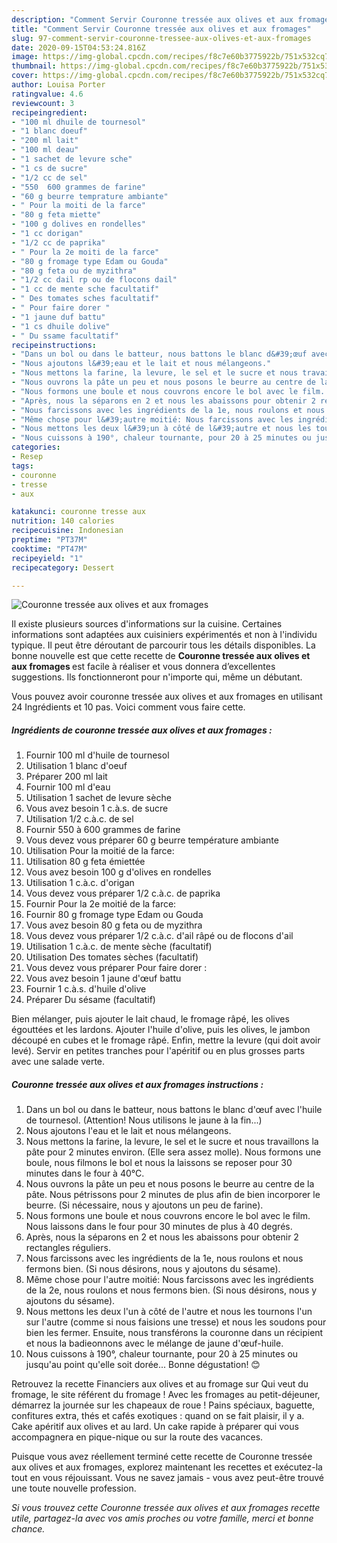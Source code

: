 ```yaml
---
description: "Comment Servir Couronne tressée aux olives et aux fromages"
title: "Comment Servir Couronne tressée aux olives et aux fromages"
slug: 97-comment-servir-couronne-tressee-aux-olives-et-aux-fromages
date: 2020-09-15T04:53:24.816Z
image: https://img-global.cpcdn.com/recipes/f8c7e60b3775922b/751x532cq70/couronne-tressee-aux-olives-et-aux-fromages-photo-principale-de-la-recette.jpg
thumbnail: https://img-global.cpcdn.com/recipes/f8c7e60b3775922b/751x532cq70/couronne-tressee-aux-olives-et-aux-fromages-photo-principale-de-la-recette.jpg
cover: https://img-global.cpcdn.com/recipes/f8c7e60b3775922b/751x532cq70/couronne-tressee-aux-olives-et-aux-fromages-photo-principale-de-la-recette.jpg
author: Louisa Porter
ratingvalue: 4.6
reviewcount: 3
recipeingredient:
- "100 ml dhuile de tournesol"
- "1 blanc doeuf"
- "200 ml lait"
- "100 ml deau"
- "1 sachet de levure sche"
- "1 cs de sucre"
- "1/2 cc de sel"
- "550  600 grammes de farine"
- "60 g beurre temprature ambiante"
- " Pour la moiti de la farce"
- "80 g feta miette"
- "100 g dolives en rondelles"
- "1 cc dorigan"
- "1/2 cc de paprika"
- " Pour la 2e moiti de la farce"
- "80 g fromage type Edam ou Gouda"
- "80 g feta ou de myzithra"
- "1/2 cc dail rp ou de flocons dail"
- "1 cc de mente sche facultatif"
- " Des tomates sches facultatif"
- " Pour faire dorer "
- "1 jaune duf battu"
- "1 cs dhuile dolive"
- " Du ssame facultatif"
recipeinstructions:
- "Dans un bol ou dans le batteur, nous battons le blanc d&#39;œuf avec l&#39;huile de tournesol. (Attention! Nous utilisons le jaune à la fin...)"
- "Nous ajoutons l&#39;eau et le lait et nous mélangeons."
- "Nous mettons la farine, la levure, le sel et le sucre et nous travaillons la pâte pour 2 minutes environ. (Elle sera assez molle). Nous formons une boule, nous filmons le bol et nous la laissons se reposer pour 30 minutes dans le four à 40°C."
- "Nous ouvrons la pâte un peu et nous posons le beurre au centre de la pâte. Nous pétrissons pour 2 minutes de plus afin de bien incorporer le beurre. (Si nécessaire, nous y ajoutons un peu de farine)."
- "Nous formons une boule et nous couvrons encore le bol avec le film. Nous laissons dans le four pour 30 minutes de plus à 40 degrés."
- "Après, nous la séparons en 2 et nous les abaissons pour obtenir 2 rectangles réguliers."
- "Nous farcissons avec les ingrédients de la 1e, nous roulons et nous fermons bien. (Si nous désirons, nous y ajoutons du sésame)."
- "Même chose pour l&#39;autre moitié: Nous farcissons avec les ingrédients de la 2e, nous roulons et nous fermons bien. (Si nous désirons, nous y ajoutons du sésame)."
- "Nous mettons les deux l&#39;un à côté de l&#39;autre et nous les tournons l&#39;un sur l&#39;autre (comme si nous faisions une tresse) et nous les soudons pour bien les fermer. Ensuite, nous transférons la couronne dans un récipient et nous la badieonnons avec le mélange de jaune d&#39;œuf-huile."
- "Nous cuissons à 190°, chaleur tournante, pour 20 à 25 minutes ou jusqu&#39;au point qu&#39;elle soit dorée... Bonne dégustation! 😊"
categories:
- Resep
tags:
- couronne
- tresse
- aux

katakunci: couronne tresse aux 
nutrition: 140 calories
recipecuisine: Indonesian
preptime: "PT37M"
cooktime: "PT47M"
recipeyield: "1"
recipecategory: Dessert

---
```



![Couronne tressée aux olives et aux fromages](https://img-global.cpcdn.com/recipes/f8c7e60b3775922b/751x532cq70/couronne-tressee-aux-olives-et-aux-fromages-photo-principale-de-la-recette.jpg)

Il existe plusieurs sources d'informations sur la cuisine. Certaines informations sont adaptées aux cuisiniers expérimentés et non à l'individu typique. Il peut être déroutant de parcourir tous les détails disponibles. La bonne nouvelle est que cette recette de <strong> Couronne tressée aux olives et aux fromages </strong> est facile à réaliser et vous donnera d’excellentes suggestions. Ils fonctionneront pour n'importe qui, même un débutant.

<!--inarticleads1-->

Vous pouvez avoir couronne tressée aux olives et aux fromages en utilisant 24 Ingrédients et 10 pas. Voici comment vous faire cette.

##### Ingrédients de couronne tressée aux olives et aux fromages :

1. Fournir 100 ml d&#39;huile de tournesol
1. Utilisation 1 blanc d&#39;oeuf
1. Préparer 200 ml lait
1. Fournir 100 ml d&#39;eau
1. Utilisation 1 sachet de levure sèche
1. Vous avez besoin 1 c.à.s. de sucre
1. Utilisation 1/2 c.à.c. de sel
1. Fournir 550 à 600 grammes de farine
1. Vous devez vous préparer 60 g beurre température ambiante
1. Utilisation  Pour la moitié de la farce:
1. Utilisation 80 g feta émiettée
1. Vous avez besoin 100 g d&#39;olives en rondelles
1. Utilisation 1 c.à.c. d&#39;origan
1. Vous devez vous préparer 1/2 c.à.c. de paprika
1. Fournir  Pour la 2e moitié de la farce:
1. Fournir 80 g fromage type Edam ou Gouda
1. Vous avez besoin 80 g feta ou de myzithra
1. Vous devez vous préparer 1/2 c.à.c. d&#39;ail râpé ou de flocons d&#39;ail
1. Utilisation 1 c.à.c. de mente sèche (facultatif)
1. Utilisation  Des tomates sèches (facultatif)
1. Vous devez vous préparer  Pour faire dorer :
1. Vous avez besoin 1 jaune d&#39;œuf battu
1. Fournir 1 c.à.s. d&#39;huile d&#39;olive
1. Préparer  Du sésame (facultatif)


Bien mélanger, puis ajouter le lait chaud, le fromage râpé, les olives égouttées et les lardons. Ajouter l&#39;huile d&#39;olive, puis les olives, le jambon découpé en cubes et le fromage râpé. Enfin, mettre la levure (qui doit avoir levé). Servir en petites tranches pour l&#39;apéritif ou en plus grosses parts avec une salade verte. 

<!--inarticleads2-->

##### Couronne tressée aux olives et aux fromages instructions :

1. Dans un bol ou dans le batteur, nous battons le blanc d&#39;œuf avec l&#39;huile de tournesol. (Attention! Nous utilisons le jaune à la fin...)
1. Nous ajoutons l&#39;eau et le lait et nous mélangeons.
1. Nous mettons la farine, la levure, le sel et le sucre et nous travaillons la pâte pour 2 minutes environ. (Elle sera assez molle). Nous formons une boule, nous filmons le bol et nous la laissons se reposer pour 30 minutes dans le four à 40°C.
1. Nous ouvrons la pâte un peu et nous posons le beurre au centre de la pâte. Nous pétrissons pour 2 minutes de plus afin de bien incorporer le beurre. (Si nécessaire, nous y ajoutons un peu de farine).
1. Nous formons une boule et nous couvrons encore le bol avec le film. Nous laissons dans le four pour 30 minutes de plus à 40 degrés.
1. Après, nous la séparons en 2 et nous les abaissons pour obtenir 2 rectangles réguliers.
1. Nous farcissons avec les ingrédients de la 1e, nous roulons et nous fermons bien. (Si nous désirons, nous y ajoutons du sésame).
1. Même chose pour l&#39;autre moitié: Nous farcissons avec les ingrédients de la 2e, nous roulons et nous fermons bien. (Si nous désirons, nous y ajoutons du sésame).
1. Nous mettons les deux l&#39;un à côté de l&#39;autre et nous les tournons l&#39;un sur l&#39;autre (comme si nous faisions une tresse) et nous les soudons pour bien les fermer. Ensuite, nous transférons la couronne dans un récipient et nous la badieonnons avec le mélange de jaune d&#39;œuf-huile.
1. Nous cuissons à 190°, chaleur tournante, pour 20 à 25 minutes ou jusqu&#39;au point qu&#39;elle soit dorée... Bonne dégustation! 😊


Retrouvez la recette Financiers aux olives et au fromage sur Qui veut du fromage, le site référent du fromage ! Avec les fromages au petit-déjeuner, démarrez la journée sur les chapeaux de roue ! Pains spéciaux, baguette, confitures extra, thés et cafés exotiques : quand on se fait plaisir, il y a. Cake apéritif aux olives et au lard. Un cake rapide à préparer qui vous accompagnera en pique-nique ou sur la route des vacances. 

<!--inarticleads1-->

<p>
Puisque vous avez réellement terminé cette recette de Couronne tressée aux olives et aux fromages, explorez maintenant les recettes et exécutez-la tout en vous réjouissant. Vous ne savez jamais - vous avez peut-être trouvé une toute nouvelle profession.
</p>

<p>
<i>Si vous trouvez cette Couronne tressée aux olives et aux fromages recette utile, partagez-la avec vos amis proches ou votre famille, merci et bonne chance.</i>
</p>
